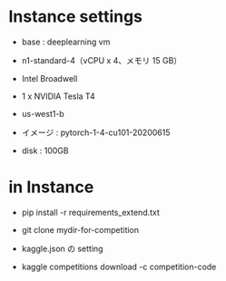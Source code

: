 # Instance settings

- base : deeplearning vm

- n1-standard-4（vCPU x 4、メモリ 15 GB）
- Intel Broadwell
- 1 x NVIDIA Tesla T4
- us-west1-b
- イメージ : pytorch-1-4-cu101-20200615
- disk : 100GB

# in Instance

- pip install -r requirements_extend.txt

- git clone mydir-for-competition

- kaggle.json の setting

- kaggle competitions download -c competition-code


